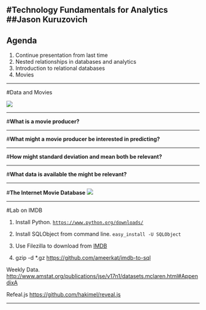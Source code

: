 #**Technology Fundamentals for Analytics**
##Jason Kuruzovich
---

## Agenda
1. Continue presentation from last time
2. Nested relationships in databases and analytics
3. Introduction to relational databases
4. Movies



---
#Data and Movies

![](movies.jpg)

---
#**What is a movie producer?**

---
#**What might a movie producer be interested in predicting?**

---
#**How might standard deviation and mean both be relevant?**


---
#**What data is available the might be relevant?**

---
#**The Internet Movie Database**
![](imdblogo.jpg)

---
#Lab on IMDB
1. Install Python.
[`https://www.python.org/downloads/`](https://www.python.org/downloads/)

2. Install SQLObject from command line.
`easy_install -U SQLObject`

3. Use Filezilla to download from [IMDB](http://www.imdb.com/interfaces)

4. gzip -d *.gz
https://github.com/ameerkat/imdb-to-sql 

Weekly Data. 
http://www.amstat.org/publications/jse/v17n1/datasets.mclaren.html#AppendixA  

Refeal.js
https://github.com/hakimel/reveal.js

---

